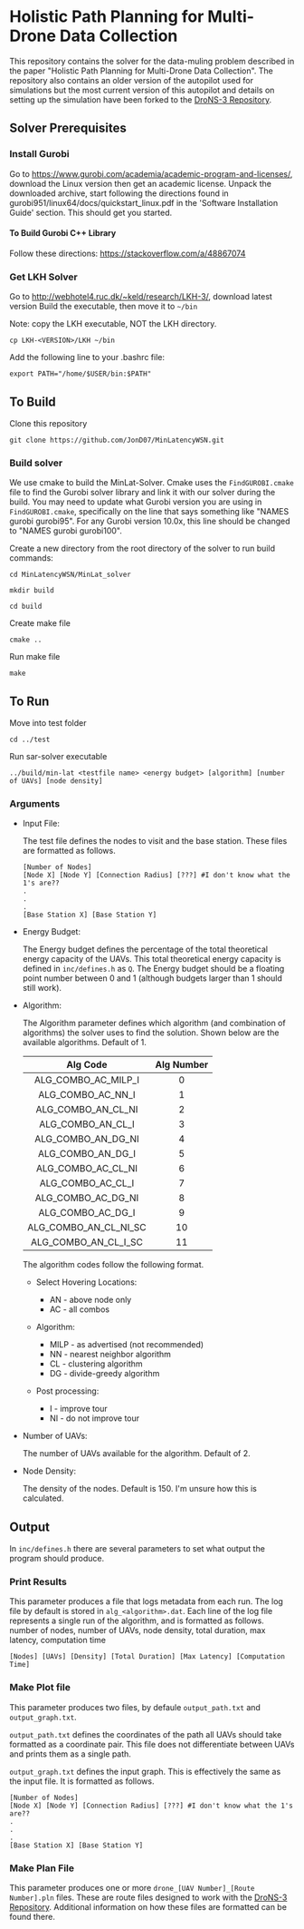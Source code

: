 # Holistic Path Planning for Multi-Drone Data Collection

This repository contains the solver for the data-muling problem described in the paper "Holistic Path Planning for Multi-Drone Data Collection". The repository also contains an older version of the autopilot used for simulations but the most current version of this autopilot and details on setting up the simulation have been forked to the [DroNS-3 Repository](https://github.com/pervasive-computing-systems-group/DroNS3).

## Solver Prerequisites

### Install Gurobi
Go to https://www.gurobi.com/academia/academic-program-and-licenses/, download the Linux version then get an academic license. Unpack the downloaded archive, start following the directions found in gurobi951/linux64/docs/quickstart_linux.pdf in the 'Software Installation Guide' section. This should get you started.

#### To Build Gurobi C++ Library
Follow these directions: https://stackoverflow.com/a/48867074

### Get LKH Solver

Go to http://webhotel4.ruc.dk/~keld/research/LKH-3/, download latest version
Build the executable, then move it to 
`~/bin`

Note: copy the LKH executable, NOT the LKH directory.

```
cp LKH-<VERSION>/LKH ~/bin
```

Add the following line to your .bashrc file:

`export PATH="/home/$USER/bin:$PATH"`

## To Build

Clone this repository

`git clone https://github.com/JonD07/MinLatencyWSN.git`

### Build solver

We use cmake to build the MinLat-Solver. Cmake uses the `FindGUROBI.cmake` file to find the Gurobi solver library and link it with our solver during the build. You may need to update what Gurobi version you are using in `FindGUROBI.cmake`, specifically on the line that says something like "NAMES gurobi gurobi95". For any Gurobi version 10.0x, this line should be changed to "NAMES gurobi gurobi100". 

Create a new directory from the root directory of the solver to run build commands:

`cd MinLatencyWSN/MinLat_solver`

`mkdir build`

`cd build`

Create make file

`cmake ..`

Run make file

`make`

## To Run

Move into test folder

`cd ../test`

Run sar-solver executable

`../build/min-lat <testfile name> <energy budget> [algorithm] [number of UAVs] [node density]`

### Arguments

- Input File: 

    The test file defines the nodes to visit and the base station. These files are formatted as follows.

    ```
    [Number of Nodes]
    [Node X] [Node Y] [Connection Radius] [???] #I don't know what the 1's are??
    .
    .
    .
    [Base Station X] [Base Station Y]
    ```
- Energy Budget:

    The Energy budget defines the percentage of the total theoretical energy capacity of the UAVs. This total theoretical energy capacity is defined in `inc/defines.h` as `Q`. The Energy budget should be a floating point number between 0 and 1 (although budgets larger than 1 should still work).

- Algorithm:

    The Algorithm parameter defines which algorithm (and combination of algorithms) the solver uses to find the solution. Shown below are the available algorithms. Default of 1.

    | Alg Code      | Alg Number |
    | :----:        |    :----:   |
    | ALG_COMBO_AC_MILP_I |	0 |
    | ALG_COMBO_AC_NN_I	| 1 |
    | ALG_COMBO_AN_CL_NI | 2 |
    | ALG_COMBO_AN_CL_I	| 3 |
    | ALG_COMBO_AN_DG_NI |	4 |
    | ALG_COMBO_AN_DG_I	| 5 |
    | ALG_COMBO_AC_CL_NI | 6 |
    | ALG_COMBO_AC_CL_I	| 7 |
    | ALG_COMBO_AC_DG_NI | 8 |
    | ALG_COMBO_AC_DG_I	| 9 |
    | ALG_COMBO_AN_CL_NI_SC | 10 |
    | ALG_COMBO_AN_CL_I_SC | 11 |

    The algorithm codes follow the following format.

    * Select Hovering Locations:
        * AN - above node only
        * AC - all combos

    * Algorithm:
        * MILP - as advertised (not recommended)
        * NN   - nearest neighbor algorithm
        * CL   - clustering algorithm
        * DG   - divide-greedy algorithm

    * Post processing:
        * I  - improve tour
        * NI - do not improve tour

- Number of UAVs:

    The number of UAVs available for the algorithm. Default of 2.

- Node Density:
    
    The density of the nodes. Default is 150. I'm unsure how this is calculated.



## Output

In `inc/defines.h` there are several parameters to set what output the program should produce. 

### Print Results

This parameter produces a file that logs metadata from each run. The log file by default is stored in `alg_<algorithm>.dat`. Each line of the log file represents a single run of the algorithm, and is formatted as follows.
number of nodes, number of UAVs, node density, total duration, max latency, computation time
```
[Nodes] [UAVs] [Density] [Total Duration] [Max Latency] [Computation Time]
```

### Make Plot file

This parameter produces two files, by defaule `output_path.txt` and `output_graph.txt`.

`output_path.txt` defines the coordinates of the path all UAVs should take formatted as a coordinate pair. This file does not differentiate between UAVs and prints them as a single path.

`output_graph.txt` defines the input graph. This is effectively the same as the input file. It is formatted as follows.

```
[Number of Nodes]
[Node X] [Node Y] [Connection Radius] [???] #I don't know what the 1's are??
.
.
.
[Base Station X] [Base Station Y]
```

### Make Plan File
This parameter produces one or more `drone_[UAV Number]_[Route Number].pln` files. These are route files designed to work with the [DroNS-3 Repository](https://github.com/pervasive-computing-systems-group/DroNS3). Additional information on how these files are formatted can be found there.

